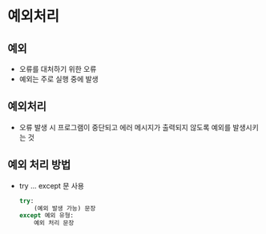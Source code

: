 # 예외처리

## 예외

* 오류를 대처하기 위한 오류
* 예외는 주로 실행 중에 발생

## 예외처리

* 오류 발생 시 프로그램이 중단되고 에러 메시지가 출력되지 않도록 예외를 발생시키는 것

## 예외 처리 방법

* try ... except 문 사용

  ```python
  try:
      (예외 발생 가능) 문장
  except 예외 유형:
      예외 처리 문장
  ```

  